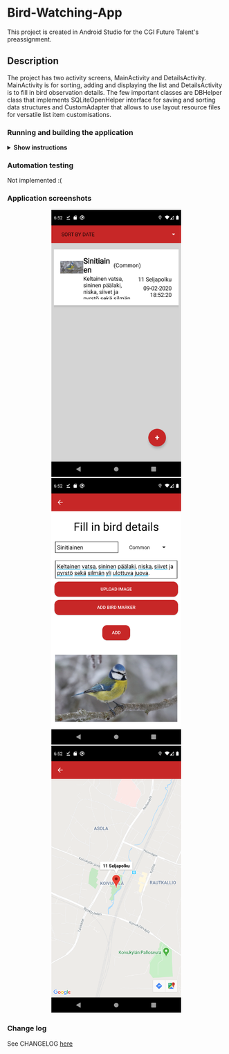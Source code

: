 # Bird-Watching-App
This project is created in Android Studio for the CGI Future Talent's preassignment. 

## Description
The project has two activity screens, MainActivity and DetailsActivity. MainActivity is for sorting, adding and displaying the list and DetailsActivity is to fill in bird observation details.
The few important classes are DBHelper class that implements SQLiteOpenHelper interface for saving and sorting data structures and CustomAdapter that allows to use layout resource files for versatile list item customisations. 


### Running and building the application

<details><summary><b>Show instructions</b></summary>

1. Download or clone this GitHub repository.

2. Open the downloaded project in Android Studio (3.5.3v at the time of uploading) 


#### Here I have listed how to start running and building the app into an APK.

* <b> Running project. </b>
Running project will launch the application on an emulated or physical Android device.
In the image the current emulating device is set to Pixel 3 XL.
<p align="center">
  <img src="readme_images/play_circle.jpeg" alt="play project" width="650">
</p>

* <b> Building project. </b>
Builds an APK of all modules in the current project for their selected variant. When IDE finishes building, a confirmation notification appears, providing a link to the APK file. The path to file is in <i><b>BirdApp/app/build/outputs/apk/debug/</b></i> and default file name is app-debug.
<p align="center">
  <img src="readme_images/build_circle.jpeg" alt="build project" width="650">
</p>

* <b> Make project. </b>
Make project compile all the source files in the entire project that have been modified since the last compilation are compiled. 
Dependent source files, if appropriate, are also compiled.
<p align="center">
  <img src="readme_images/make_circle.jpeg" alt="make project" width="650">
</p>

</details>

### Automation testing
Not implemented :( 

### Application screenshots

<p align="center">
  <img src="readme_images/main_view.png" alt="details" width="300">
  <img src="readme_images/details_view.png" alt="details" width="300">
  <img src="readme_images/maps_view.png" alt="details" width="300">
</p>

### Change log
See CHANGELOG [here](CHANGELOG.md)
